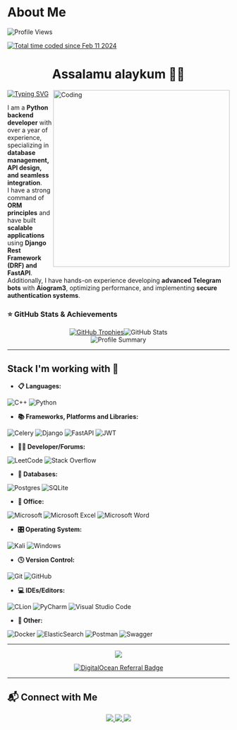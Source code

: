 # About Me

<p align="left">
  <img src="https://komarev.com/ghpvc/?username=Lapasov05&label=Profile%20views&color=0e75b6&style=flat" alt="Profile Views" />
</p>

<p>
  <a href="https://wakatime.com/@defender">
    <img src="https://wakatime.com/badge/user/defender.svg" alt="Total time coded since Feb 11 2024" />
  </a>
</p>

<h1 align='center'>Assalamu alaykum 👋🏼</h1>

<img align="right" alt="Coding" width="400" src="https://analyticsindiamag.com/wp-content/uploads/2018/12/programming.gif">

<a href="https://git.io/typing-svg">
  <img src="https://readme-typing-svg.herokuapp.com/?font=Fira+Code&pause=1000&width=435&lines={+name:+%22Abdug'ani+Lapasov%22,+age:+?%27+}" alt="Typing SVG" />
</a>  

I am a **Python backend developer** with over a year of experience, specializing in **database management, API design, and seamless integration**.  
I have a strong command of **ORM principles** and have built **scalable applications** using **Django Rest Framework (DRF) and FastAPI**.  
Additionally, I have hands-on experience developing **advanced Telegram bots** with **Aiogram3**, optimizing performance, and implementing **secure authentication systems**.

### ⭐ GitHub Stats & Achievements

<div align="center" style="display: flex; justify-content: center; flex-wrap: wrap;">
    <a href="https://github.com/ryo-ma/github-profile-trophy">
        <img src="https://github-profile-trophy.vercel.app/?username=Lapasov05" alt="GitHub Trophies" />
    </a>
    <img src="https://github-readme-stats.vercel.app/api?username=Lapasov05&show_icons=true&locale=en&theme=dark" alt="GitHub Stats" />
</div>

<div align="center">
  <img src="https://github-profile-summary-cards.vercel.app/api/cards/profile-details?username=Lapasov05&theme=github_dark" alt="Profile Summary">
</div>

---

## Stack I'm working with 💼

- **📋 Languages:**

![C++](https://img.shields.io/badge/c++-%2300599C.svg?style=for-the-badge&logo=c%2B%2B&logoColor=white) 
![Python](https://img.shields.io/badge/python-3670A0?style=for-the-badge&logo=python&logoColor=ffdd54) 


- **📚 Frameworks, Platforms and Libraries:**

![Celery](https://img.shields.io/badge/celery-%23a9cc54.svg?style=for-the-badge&logo=celery&logoColor=ddf4a4) ![Django](https://img.shields.io/badge/django-%23092E20.svg?style=for-the-badge&logo=django&logoColor=white)
![FastAPI](https://img.shields.io/badge/FastAPI-005571?style=for-the-badge&logo=fastapi) ![JWT](https://img.shields.io/badge/JWT-black?style=for-the-badge&logo=JSON%20web%20tokens)


- **🧑‍💻 Developer/Forums:**

![LeetCode](https://img.shields.io/badge/LeetCode-000000?style=for-the-badge&logo=LeetCode&logoColor=#d16c06) ![Stack Overflow](https://img.shields.io/badge/-Stackoverflow-FE7A16?style=for-the-badge&logo=stack-overflow&logoColor=white)


- **💾 Databases:**

![Postgres](https://img.shields.io/badge/postgres-%23316192.svg?style=for-the-badge&logo=postgresql&logoColor=white) ![SQLite](https://img.shields.io/badge/sqlite-%2307405e.svg?style=for-the-badge&logo=sqlite&logoColor=white)


- **🏢 Office:**
  
![Microsoft](https://img.shields.io/badge/Microsoft-0078D4?style=for-the-badge&logo=microsoft&logoColor=white)
![Microsoft Excel](https://img.shields.io/badge/Microsoft_Excel-217346?style=for-the-badge&logo=microsoft-excel&logoColor=white) ![Microsoft Word](https://img.shields.io/badge/Microsoft_Word-2B579A?style=for-the-badge&logo=microsoft-word&logoColor=white)


- **🎛️ Operating System:**

![Kali](https://img.shields.io/badge/Kali-268BEE?style=for-the-badge&logo=kalilinux&logoColor=white) ![Windows](https://img.shields.io/badge/Windows-0078D6?style=for-the-badge&logo=windows&logoColor=white)


- **🕓 Version Control:**

![Git](https://img.shields.io/badge/git-%23F05033.svg?style=for-the-badge&logo=git&logoColor=white) ![GitHub](https://img.shields.io/badge/github-%23121011.svg?style=for-the-badge&logo=github&logoColor=white)


- **💻 IDEs/Editors:**

 ![CLion](https://img.shields.io/badge/CLion-black?style=for-the-badge&logo=clion&logoColor=white)
![PyCharm](https://img.shields.io/badge/pycharm-143?style=for-the-badge&logo=pycharm&logoColor=black&color=black&labelColor=green) 
![Visual Studio Code](https://img.shields.io/badge/Visual%20Studio%20Code-0078d7.svg?style=for-the-badge&logo=visual-studio-code&logoColor=white) 


- **🥅 Other:**

![Docker](https://img.shields.io/badge/docker-%230db7ed.svg?style=for-the-badge&logo=docker&logoColor=white) ![ElasticSearch](https://img.shields.io/badge/-ElasticSearch-005571?style=for-the-badge&logo=elasticsearch)
![Postman](https://img.shields.io/badge/Postman-FF6C37?style=for-the-badge&logo=postman&logoColor=white) ![Swagger](https://img.shields.io/badge/-Swagger-%23Clojure?style=for-the-badge&logo=swagger&logoColor=white)


---

<p align='center'>
  <img src='https://github.com/samandareo/samandareo/blob/main/snake.svg'>
</p>

<p align='center'>
  <a href="https://www.digitalocean.com/?refcode=b09378418f34&utm_campaign=Referral_Invite&utm_medium=Referral_Program&utm_source=badge">
    <img src="https://web-platforms.sfo2.cdn.digitaloceanspaces.com/WWW/Badge%201.svg" alt="DigitalOcean Referral Badge" />
  </a>
</p>

---

## 📬 Connect with Me

<div align="center"> 
  <a href="mailto:abdugani.lapasov2005@gmail.com">
    <img src="https://img.shields.io/badge/Gmail-333333?style=for-the-badge&logo=gmail&logoColor=red" />
  </a>
  <a href="https://www.linkedin.com/in/abdug-ani-lapasov-502809292/" target="_blank">
    <img src="https://img.shields.io/badge/LinkedIn-0077B5?style=for-the-badge&logo=linkedin&logoColor=white" />
  </a>
  <a href="https://t.me/Lapasov_0408" target="_blank">
    <img src="https://img.shields.io/badge/Telegram-0088cc?style=for-the-badge&logo=telegram&logoColor=white" />
  </a>
</div>
